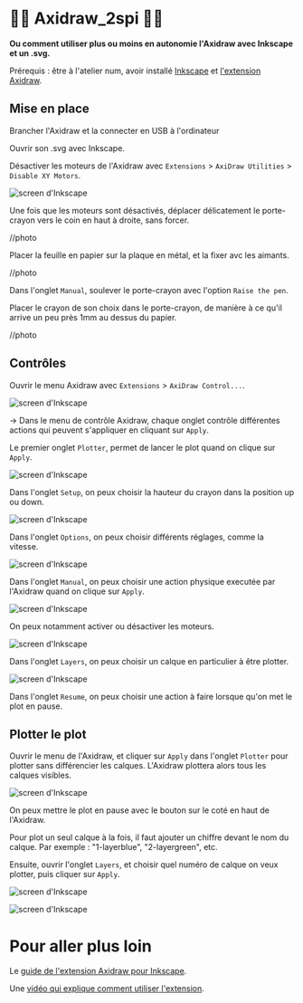 # 🚧🚧 Axidraw_2spi 🚧🚧

**Ou comment utiliser plus ou moins en autonomie l'Axidraw avec Inkscape et un .svg.**

Prérequis : être à l'atelier num, avoir installé [Inkscape](https://inkscape.org) et [l'extension Axidraw](https://wiki.evilmadscientist.com/Axidraw_Software_Installation).


## Mise en place

Brancher l'Axidraw et la connecter en USB à l'ordinateur

Ouvrir son .svg avec Inkscape.

Désactiver les moteurs de l'Axidraw avec `Extensions` > `AxiDraw Utilities` > `Disable XY Motors`.

![screen d'Inkscape](./images/screen3.png)

Une fois que les moteurs sont désactivés, déplacer délicatement le porte-crayon vers le coin en haut à droite, sans forcer.

//photo

Placer la feuille en papier sur la plaque en métal, et la fixer avc les aimants.

//photo

Dans l'onglet `Manual`, soulever le porte-crayon avec l'option `Raise the pen`.

Placer le crayon de son choix dans le porte-crayon, de manière à ce qu'il arrive un peu près 1mm au dessus du papier.

//photo

## Contrôles

Ouvrir le menu Axidraw avec `Extensions` > `AxiDraw Control...`.

![screen d'Inkscape](./images/screen1.png)

-> Dans le menu de contrôle Axidraw, chaque onglet contrôle différentes actions qui peuvent s'appliquer en cliquant sur `Apply`.

Le premier onglet `Plotter`, permet de lancer le plot quand on clique sur `Apply`.

![screen d'Inkscape](./images/screen2.png)

Dans l'onglet `Setup`, on peux choisir la hauteur du crayon dans la position up ou down.

![screen d'Inkscape](./images/screen6.png)

Dans l'onglet `Options`, on peux choisir différents réglages, comme la vitesse.

![screen d'Inkscape](./images/screen7.png)

Dans l'onglet `Manual`, on peux choisir une action physique executée par l'Axidraw quand on clique sur `Apply`.

![screen d'Inkscape](./images/screen4.png)

On peux notamment activer ou désactiver les moteurs. 

![screen d'Inkscape](./images/screen5.png)

Dans l'onglet `Layers`, on peux choisir un calque en particulier à être plotter.

![screen d'Inkscape](./images/screen8.png)

Dans l'onglet `Resume`, on peux choisir une action à faire lorsque qu'on met le plot en pause.

## Plotter le plot

Ouvrir le menu de l'Axidraw, et cliquer sur `Apply` dans l'onglet `Plotter` pour plotter sans différencier les calques. L'Axidraw plottera alors tous les calques visibles.

![screen d'Inkscape](./images/screen2.png)

On peux mettre le plot en pause avec le bouton sur le coté en haut de l'Axidraw.

Pour plot un seul calque à la fois, il faut ajouter un chiffre devant le nom du calque. Par exemple : "1-layerblue", "2-layergreen", etc.

Ensuite, ouvrir l'onglet `Layers`, et choisir quel numéro de calque on veux plotter, puis cliquer sur `Apply`.

![screen d'Inkscape](./images/screen9.png)

![screen d'Inkscape](./images/screen8.png)

# Pour aller plus loin

Le [guide de l'extension Axidraw pour Inkscape](https://www.manualslib.com/manual/1235134/Evil-Mad-Scientist-Axidraw.html).

Une [vidéo qui explique comment utiliser l'extension](https://www.youtube.com/watch?v=r5mhw8-nrg0).
